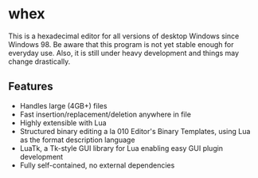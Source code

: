 # whex
This is a hexadecimal editor for all versions of desktop Windows since Windows 98. Be aware that this program is not yet stable enough for everyday use. Also, it is still under heavy development and things may change drastically.

## Features

* Handles large (4GB+) files
* Fast insertion/replacement/deletion anywhere in file
* Highly extensible with Lua
* Structured binary editing a la 010 Editor's Binary Templates, using Lua as the format description language
* LuaTk, a Tk-style GUI library for Lua enabling easy GUI plugin development
* Fully self-contained, no external dependencies
